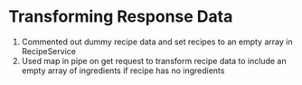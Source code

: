 # Transforming Response Data
01. Commented out dummy recipe data and set recipes to an empty array in RecipeService
02. Used map in pipe on get request to transform recipe data to include an empty array of ingredients if recipe has no ingredients